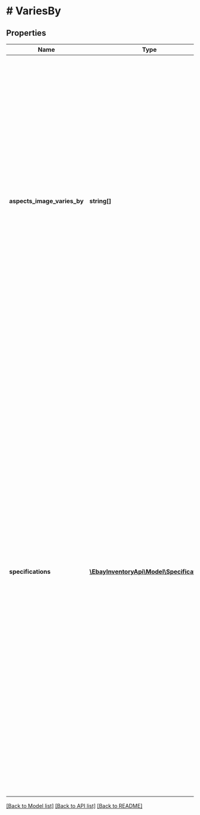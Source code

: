 # # VariesBy

## Properties

Name | Type | Description | Notes
------------ | ------------- | ------------- | -------------
**aspects_image_varies_by** | **string[]** | This container is used if the seller wants to include multiple images to demonstrate how variations within a multiple-variation listing differ. In this string field, the seller will specify the product aspect where the variations of the inventory item group vary, such as color. If Color is specified in this field, Color must also be one of the specifications.name values, and all available colors must appear in the corresponding specifications.values array. If the aspectsImageVariesBy container is used, links to images of each variation should be specified through the imageUrls container of the inventory item group, or the seller can choose to include those links to images in each inventory item record for the inventory items in the group. | [optional] 
**specifications** | [**\EbayInventoryApi\Model\Specification[]**](Specification.md) | This container consists of an array of one or more product aspects where each variation differs, and values for each of those product aspects. This container is not immediately required, but will be required before the first offer of the inventory item group is published. If a product aspect is specified in the aspectsImageVariesBy container, this product aspect (along with all variations of that product aspect) must be included in the specifications container. Before offers related to the inventory item group are published, the product aspects and values specified through the specifications container should be in synch with the name-value pairs specified through the product.aspects containers of the inventory items contained in the group. For example, if Color and Size are in this specifications container, each inventory item of the group should also have Color and Size as aspect names in their inventory item records. This container is always returned if one or more offers associated with the inventory item group have been published. For inventory item groups that have yet to have any published offers, this container is only returned if set. | [optional] 

[[Back to Model list]](../../README.md#documentation-for-models) [[Back to API list]](../../README.md#documentation-for-api-endpoints) [[Back to README]](../../README.md)



